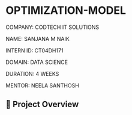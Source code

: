 # OPTIMIZATION-MODEL

COMPANY: CODTECH IT SOLUTIONS

NAME: SANJANA M NAIK

INTERN ID: CT04DH171

DOMAIN: DATA SCIENCE

DURATION: 4 WEEKS

MENTOR: NEELA SANTHOSH


## 📝 Project Overview 



